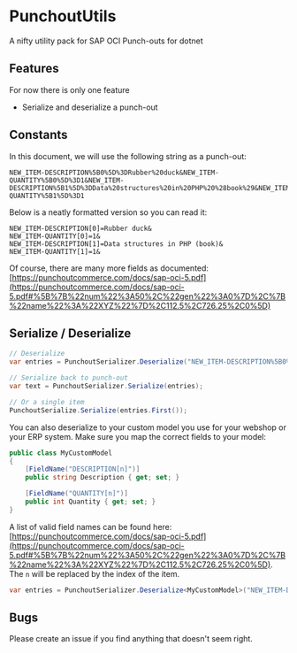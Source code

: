 # PunchoutUtils
A nifty utility pack for SAP OCI Punch-outs for dotnet

## Features
For now there is only one feature
- Serialize and deserialize a punch-out

## Constants
In this document, we will use the following string as a punch-out:
```
NEW_ITEM-DESCRIPTION%5B0%5D%3DRubber%20duck&NEW_ITEM-QUANTITY%5B0%5D%3D1&NEW_ITEM-DESCRIPTION%5B1%5D%3DData%20structures%20in%20PHP%20%28book%29&NEW_ITEM-QUANTITY%5B1%5D%3D1
```
Below is a neatly formatted version so you can read it:
```
NEW_ITEM-DESCRIPTION[0]=Rubber duck&
NEW_ITEM-QUANTITY[0]=1&
NEW_ITEM-DESCRIPTION[1]=Data structures in PHP (book)&
NEW_ITEM-QUANTITY[1]=1&
```

Of course, there are many more fields as documented: [https://punchoutcommerce.com/docs/sap-oci-5.pdf](https://punchoutcommerce.com/docs/sap-oci-5.pdf#%5B%7B%22num%22%3A50%2C%22gen%22%3A0%7D%2C%7B%22name%22%3A%22XYZ%22%7D%2C112.5%2C726.25%2C0%5D)

## Serialize / Deserialize
```csharp
// Deserialize
var entries = PunchoutSerializer.Deserialize("NEW_ITEM-DESCRIPTION%5B0%5D%3DRubber%20duck&NEW_ITEM-QUANTITY%5B0%5D%3D1&NEW_ITEM-DESCRIPTION%5B1%5D%3DData%20structures%20in%20PHP%20%28book%29&NEW_ITEM-QUANTITY%5B1%5D%3D1");

// Serialize back to punch-out
var text = PunchoutSerializer.Serialize(entries);		

// Or a single item 
PunchoutSerialize.Serialize(entries.First());
```

You can also deserialize to your custom model you use for your webshop or your ERP system. Make sure you map the correct fields to your model:
```csharp
public class MyCustomModel 
{
	[FieldName("DESCRIPTION[n]")]
	public string Description { get; set; }

	[FieldName("QUANTITY[n]")]
	public int Quantity { get; set; }
}
```

A list of valid field names can be found here: [https://punchoutcommerce.com/docs/sap-oci-5.pdf](https://punchoutcommerce.com/docs/sap-oci-5.pdf#%5B%7B%22num%22%3A50%2C%22gen%22%3A0%7D%2C%7B%22name%22%3A%22XYZ%22%7D%2C112.5%2C726.25%2C0%5D).
The `n` will be replaced by the index of the item.

```csharp
var entries = PunchoutSerializer.Deserialize<MyCustomModel>("NEW_ITEM-DESCRIPTION%5B0%5D%3DRubber%20duck&NEW_ITEM-QUANTITY%5B0%5D%3D1&NEW_ITEM-DESCRIPTION%5B1%5D%3DData%20structures%20in%20PHP%20%28book%29&NEW_ITEM-QUANTITY%5B1%5D%3D1");
```

## Bugs
Please create an issue if you find anything that doesn't seem right.
